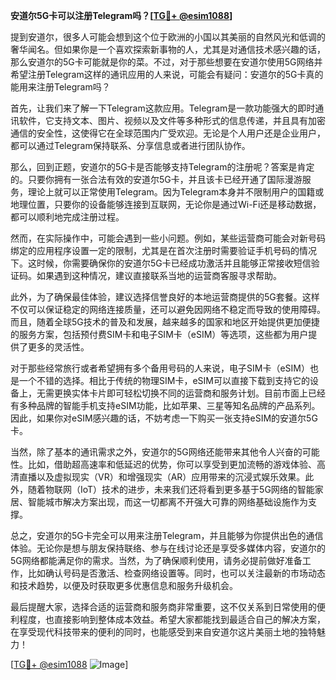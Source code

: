 **安道尔5G卡可以注册Telegram吗？[[TG💪+ @esim1088](https://t.me/s/esim1088)]**

提到安道尔，很多人可能会想到这个位于欧洲的小国以其美丽的自然风光和低调的奢华闻名。但如果你是一个喜欢探索新事物的人，尤其是对通信技术感兴趣的话，那么安道尔的5G卡可能就是你的菜。不过，对于那些想要在安道尔使用5G网络并希望注册Telegram这样的通讯应用的人来说，可能会有疑问：安道尔的5G卡真的能用来注册Telegram吗？

首先，让我们来了解一下Telegram这款应用。Telegram是一款功能强大的即时通讯软件，它支持文本、图片、视频以及文件等多种形式的信息传递，并且具有加密通信的安全性，这使得它在全球范围内广受欢迎。无论是个人用户还是企业用户，都可以通过Telegram保持联系、分享信息或者进行团队协作。

那么，回到正题，安道尔的5G卡是否能够支持Telegram的注册呢？答案是肯定的。只要你拥有一张合法有效的安道尔5G卡，并且该卡已经开通了国际漫游服务，理论上就可以正常使用Telegram。因为Telegram本身并不限制用户的国籍或地理位置，只要你的设备能够连接到互联网，无论你是通过Wi-Fi还是移动数据，都可以顺利地完成注册过程。

然而，在实际操作中，可能会遇到一些小问题。例如，某些运营商可能会对新号码绑定的应用程序设置一定的限制，尤其是在首次注册时需要验证手机号码的情况下。这时候，你需要确保你的安道尔5G卡已经成功激活并且能够正常接收短信验证码。如果遇到这种情况，建议直接联系当地的运营商客服寻求帮助。

此外，为了确保最佳体验，建议选择信誉良好的本地运营商提供的5G套餐。这样不仅可以保证稳定的网络连接质量，还可以避免因网络不稳定而导致的使用障碍。而且，随着全球5G技术的普及和发展，越来越多的国家和地区开始提供更加便捷的服务方案，包括预付费SIM卡和电子SIM卡（eSIM）等选项，这些都为用户提供了更多的灵活性。

对于那些经常旅行或者希望拥有多个备用号码的人来说，电子SIM卡（eSIM）也是一个不错的选择。相比于传统的物理SIM卡，eSIM可以直接下载到支持它的设备上，无需更换实体卡片即可轻松切换不同的运营商和服务计划。目前市面上已经有多种品牌的智能手机支持eSIM功能，比如苹果、三星等知名品牌的产品系列。因此，如果你对eSIM感兴趣的话，不妨考虑一下购买一张支持eSIM的安道尔5G卡。

当然，除了基本的通讯需求之外，安道尔的5G网络还能带来其他令人兴奋的可能性。比如，借助超高速率和低延迟的优势，你可以享受到更加流畅的游戏体验、高清直播以及虚拟现实（VR）和增强现实（AR）应用带来的沉浸式娱乐效果。此外，随着物联网（IoT）技术的进步，未来我们还将看到更多基于5G网络的智能家居、智能城市解决方案出现，而这一切都离不开强大可靠的网络基础设施作为支撑。

总之，安道尔的5G卡完全可以用来注册Telegram，并且能够为你提供出色的通信体验。无论你是想与朋友保持联络、参与在线讨论还是享受多媒体内容，安道尔的5G网络都能满足你的需求。当然，为了确保顺利使用，请务必提前做好准备工作，比如确认号码是否激活、检查网络设置等。同时，也可以关注最新的市场动态和技术趋势，以便及时获取更多优惠信息和服务升级机会。

最后提醒大家，选择合适的运营商和服务商非常重要，这不仅关系到日常使用的便利程度，也直接影响到整体成本效益。希望大家都能找到最适合自己的解决方案，在享受现代科技带来的便利的同时，也能感受到来自安道尔这片美丽土地的独特魅力！

[[TG💪+ @esim1088](https://t.me/s/esim1088) ![Image](https://i.postimg.cc/4NQfJmqS/Snipaste-2025-05-13-00-14-12.png)]